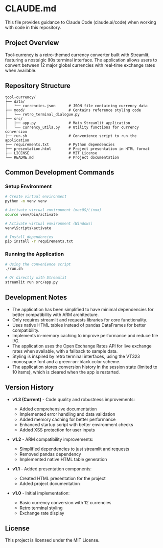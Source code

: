 # CLAUDE.md

This file provides guidance to Claude Code (claude.ai/code) when working with code in this repository.

## Project Overview

Tool-currency is a retro-themed currency converter built with Streamlit, featuring a nostalgic 80s terminal interface. The application allows users to convert between 12 major global currencies with real-time exchange rates when available.

## Repository Structure

```
tool-currency/
├── data/
│   └── currencies.json      # JSON file containing currency data
├── mood/                    # Contains reference styling code
│   └── retro_terminal_dialogue.py
├── src/
│   ├── app.py               # Main Streamlit application
│   └── currency_utils.py    # Utility functions for currency conversion
├── run.sh                   # Convenience script to run the application
├── requirements.txt         # Python dependencies
├── presentation.html        # Project presentation in HTML format
├── LICENSE                  # MIT License
└── README.md                # Project documentation
```

## Common Development Commands

### Setup Environment

```bash
# Create virtual environment
python -m venv venv

# Activate virtual environment (macOS/Linux)
source venv/bin/activate

# Activate virtual environment (Windows)
venv\Scripts\activate

# Install dependencies
pip install -r requirements.txt
```

### Running the Application

```bash
# Using the convenience script
./run.sh

# Or directly with Streamlit
streamlit run src/app.py
```

## Development Notes

- The application has been simplified to have minimal dependencies for better compatibility with ARM architecture.
- Only requires streamlit and requests libraries for core functionality.
- Uses native HTML tables instead of pandas DataFrames for better compatibility.
- Implements in-memory caching to improve performance and reduce file I/O.
- The application uses the Open Exchange Rates API for live exchange rates when available, with a fallback to sample data.
- Styling is inspired by retro terminal interfaces, using the VT323 monospace font and a green-on-black color scheme.
- The application stores conversion history in the session state (limited to 10 items), which is cleared when the app is restarted.

## Version History

- **v1.3 (Current)** - Code quality and robustness improvements:
  - Added comprehensive documentation
  - Implemented error handling and data validation
  - Added memory caching for better performance
  - Enhanced startup script with better environment checks
  - Added XSS protection for user inputs

- **v1.2** - ARM compatibility improvements:
  - Simplified dependencies to just streamlit and requests
  - Removed pandas dependency
  - Implemented native HTML table generation

- **v1.1** - Added presentation components:
  - Created HTML presentation for the project
  - Added project documentation

- **v1.0** - Initial implementation:
  - Basic currency conversion with 12 currencies
  - Retro terminal styling
  - Exchange rate display

## License

This project is licensed under the MIT License.